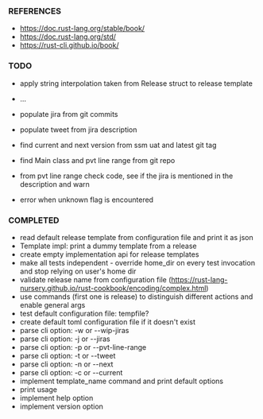 ### REFERENCES

* https://doc.rust-lang.org/stable/book/
* https://doc.rust-lang.org/std/
* https://rust-cli.github.io/book/

### TODO

* apply string interpolation taken from Release struct to release template

* ...
* populate jira from git commits
* populate tweet from jira description
* find current and next version from ssm uat and latest git tag
* find Main class and pvt line range from git repo
* from pvt line range check code, see if the jira is mentioned in the description and warn
* error when unknown flag is encountered

### COMPLETED

* read default release template from configuration file and print it as json
* Template impl: print a dummy template from a release 
* create empty implementation api for release templates
* make all tests independent - override home_dir on every test invocation and stop relying on user's home dir
* validate release name from configuration file (https://rust-lang-nursery.github.io/rust-cookbook/encoding/complex.html)
* use commands (first one is release) to distinguish different actions and enable general args
* test default configuration file: tempfile?
* create default toml configuration file if it doesn't exist
* parse cli option: -w or --wip-jiras
* parse cli option: -j or --jiras
* parse cli option: -p or --pvt-line-range
* parse cli option: -t or --tweet
* parse cli option: -n or --next
* parse cli option: -c or --current
* implement template_name command and print default options
* print usage
* implement help option
* implement version option